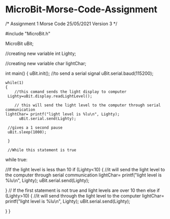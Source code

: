 # MicroBit-Morse-Code-Assignment

/*
Assignment 1
Morse Code
25/05/2021
Version 3
*/

#include "MicroBit.h"

MicroBit uBit;

//creating new variable
int Lighty;

//creating new variable
char lightChar;

int main()
{
    uBit.init();
    //to send a serial signal
    uBit.serial.baud(115200);
    
    while(1)
    {
        //this comand sends the light display to computer
     Lighty=uBit.display.readLightLevel();
        
        // this will send the light level to the computer through serial communication
    lightChar= printf("light level is %lu\n", Lighty);
          uBit.serial.send(Lighty);
     
     //gives a 1 second pause
     uBit.sleep(1000);
     
     }
     
     //While this statement is true
 while true:
 
 //If the light level is less than 10
 if (Lighty<10)
 {
 //it will send the light level to the computer through serial communication
 lightChar= printf("light level is %lu\n", Lighty);
 uBit.serial.send(Lighty);
  
  }
  // If the first statement is not true and light levels are over 10 then 
 else if (Lighty>10)
 {
     //it will send through the light level to the computer
 lightChar= printf("light level is %lu\n", Lighty);
 uBit.serial.send(Lighty);
 
 }
      }
